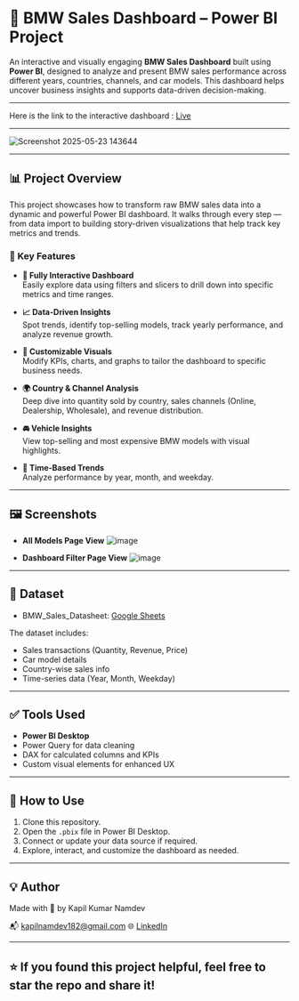 # 🚗 BMW Sales Dashboard – Power BI Project

An interactive and visually engaging **BMW Sales Dashboard** built using **Power BI**, designed to analyze and present BMW sales performance across different years, countries, channels, and car models. This dashboard helps uncover business insights and supports data-driven decision-making.

---
Here is the link to the interactive dashboard : [Live](https://app.powerbi.com/links/PRX44lTeAV?ctid=75470a9d-0e26-46e8-a2a5-88123ffd59ae&pbi_source=linkShare&bookmarkGuid=3a372da3-fbc5-4672-870d-486a2ff2d3fe)

---

![Screenshot 2025-05-23 143644](https://github.com/user-attachments/assets/d38dbff1-1f39-4f02-a02f-af8e2d9ae473)

---

## 📊 Project Overview

This project showcases how to transform raw BMW sales data into a dynamic and powerful Power BI dashboard. It walks through every step — from data import to building story-driven visualizations that help track key metrics and trends.

### 🎯 Key Features

- **🔄 Fully Interactive Dashboard**  
  Easily explore data using filters and slicers to drill down into specific metrics and time ranges.

- **📈 Data-Driven Insights**  
  Spot trends, identify top-selling models, track yearly performance, and analyze revenue growth.

- **🧩 Customizable Visuals**  
  Modify KPIs, charts, and graphs to tailor the dashboard to specific business needs.

- **🌍 Country & Channel Analysis**  
  Deep dive into quantity sold by country, sales channels (Online, Dealership, Wholesale), and revenue distribution.

- **🚘 Vehicle Insights**  
  View top-selling and most expensive BMW models with visual highlights.

- **📅 Time-Based Trends**  
  Analyze performance by year, month, and weekday.

---

## 🖼️ Screenshots

- **All Models Page View**
  ![image](https://github.com/user-attachments/assets/f8ec1cf8-8c9b-400c-9ea0-dc680ec79acf)

- **Dashboard Filter Page View**
![image](https://github.com/user-attachments/assets/85998b42-9c8f-4485-8bd6-76d3f60b1c58)

---

## 📁 Dataset

- BMW_Sales_Datasheet: [Google Sheets](https://docs.google.com/spreadsheets/d/1Mewv52B7eRAkhbdNzXaPK8jyW8dxVNVeHLxQcLEbzs4/edit?usp=sharing)

The dataset includes:
- Sales transactions (Quantity, Revenue, Price)
- Car model details
- Country-wise sales info
- Time-series data (Year, Month, Weekday)

---

## ✅ Tools Used

- **Power BI Desktop**  
- Power Query for data cleaning  
- DAX for calculated columns and KPIs  
- Custom visual elements for enhanced UX

---

## 📌 How to Use

1. Clone this repository.
2. Open the `.pbix` file in Power BI Desktop.
3. Connect or update your data source if required.
4. Explore, interact, and customize the dashboard as needed.

---

## 💡 Author

Made with 💙 by Kapil Kumar Namdev

📬 kapilnamdev182@gmail.com
🌐 [LinkedIn](https://www.linkedin.com/in/kapil-kumar-namdev-384366293)

---

## ⭐ If you found this project helpful, feel free to star the repo and share it!

